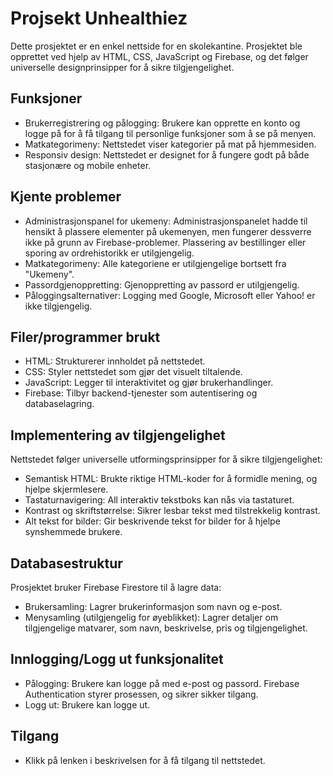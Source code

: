 # Projsekt Unhealthiez

Dette prosjektet er en enkel nettside for en skolekantine. Prosjektet ble opprettet ved hjelp av HTML, CSS, JavaScript og Firebase, og det følger universelle designprinsipper for å sikre tilgjengelighet.


## Funksjoner

- Brukerregistrering og pålogging: Brukere kan opprette en konto og logge på for å få tilgang til personlige funksjoner som å se på menyen.
- Matkategorimeny: Nettstedet viser kategorier på mat på hjemmesiden.
- Responsiv design: Nettstedet er designet for å fungere godt på både stasjonære og mobile enheter.


## Kjente problemer

- Administrasjonspanel for ukemeny: Administrasjonspanelet hadde til hensikt å plassere elementer på ukemenyen, men fungerer dessverre ikke på grunn av Firebase-problemer. Plassering av bestillinger eller sporing av ordrehistorikk er utilgjengelig.
- Matkategorimeny: Alle kategoriene er utilgjengelige bortsett fra "Ukemeny".
- Passordgjenoppretting: Gjenoppretting av passord er utilgjengelig.
- Påloggingsalternativer: Logging med Google, Microsoft eller Yahoo! er ikke tilgjengelig.


## Filer/programmer brukt

- HTML: Strukturerer innholdet på nettstedet.
- CSS: Styler nettstedet som gjør det visuelt tiltalende.
- JavaScript: Legger til interaktivitet og gjør brukerhandlinger.
- Firebase: Tilbyr backend-tjenester som autentisering og databaselagring.


## Implementering av tilgjengelighet

Nettstedet følger universelle utformingsprinsipper for å sikre tilgjengelighet:

- Semantisk HTML: Brukte riktige HTML-koder for å formidle mening, og hjelpe skjermlesere.
- Tastaturnavigering: All interaktiv tekstboks kan nås via tastaturet.
- Kontrast og skriftstørrelse: Sikrer lesbar tekst med tilstrekkelig kontrast.
- Alt tekst for bilder: Gir beskrivende tekst for bilder for å hjelpe synshemmede brukere.


## Databasestruktur

Prosjektet bruker Firebase Firestore til å lagre data:

- Brukersamling: Lagrer brukerinformasjon som navn og e-post.
- Menysamling (utilgjengelig for øyeblikket): Lagrer detaljer om tilgjengelige matvarer, som navn, beskrivelse, pris og tilgjengelighet.

## Innlogging/Logg ut funksjonalitet

- Pålogging: Brukere kan logge på med e-post og passord. Firebase Authentication styrer prosessen, og sikrer sikker tilgang.
- Logg ut: Brukere kan logge ut.

## Tilgang

- Klikk på lenken i beskrivelsen for å få tilgang til nettstedet.
